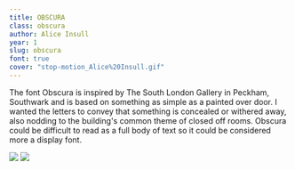```yaml
---
title: OBSCURA
class: obscura
author: Alice Insull
year: 1
slug: obscura
font: true
cover: "stop-motion_Alice%20Insull.gif"
---
```


The font Obscura is inspired by The South London Gallery in Peckham, Southwark and is based on something as simple as a painted over door. I wanted the letters to convey that something is concealed or withered away, also nodding to the building's common theme of closed off rooms.
Obscura could be difficult to read as a full body of text so it could be considered more a display font.

![](/images/stop-motion_Alice%20Insull.gif)
![](/images/tempImageBNPWCL_Alice%20Insull.jpg)
